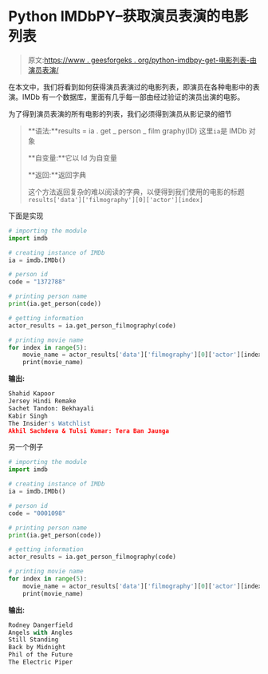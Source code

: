 # Python IMDbPY–获取演员表演的电影列表

> 原文:[https://www . geesforgeks . org/python-imdbpy-get-电影列表-由演员表演/](https://www.geeksforgeeks.org/python-imdbpy-getting-list-of-movies-performed-by-the-actor/)

在本文中，我们将看到如何获得演员表演过的电影列表，即演员在各种电影中的表演。IMDb 有一个数据库，里面有几乎每一部由经过验证的演员出演的电影。

为了得到演员表演的所有电影的列表，我们必须得到演员从影记录的细节

> **语法:**results = ia . get _ person _ film graphy(ID)
> 这里`ia`是 IMDb 对象
> 
> **自变量:**它以 Id 为自变量
> 
> **返回:**返回字典
> 
> 这个方法返回复杂的难以阅读的字典，以便得到我们使用的电影的标题`results['data']['filmography'][0]['actor'][index]`

下面是实现

```py
# importing the module
import imdb

# creating instance of IMDb
ia = imdb.IMDb()

# person id
code = "1372788"

# printing person name
print(ia.get_person(code))

# getting information
actor_results = ia.get_person_filmography(code)

# printing movie name
for index in range(5):
    movie_name = actor_results['data']['filmography'][0]['actor'][index]
    print(movie_name)
```

**输出:**

```py
Shahid Kapoor
Jersey Hindi Remake
Sachet Tandon: Bekhayali
Kabir Singh
The Insider's Watchlist
Akhil Sachdeva & Tulsi Kumar: Tera Ban Jaunga
```

另一个例子

```py
# importing the module
import imdb

# creating instance of IMDb
ia = imdb.IMDb()

# person id
code = "0001098"

# printing person name
print(ia.get_person(code))

# getting information
actor_results = ia.get_person_filmography(code)

# printing movie name
for index in range(5):
    movie_name = actor_results['data']['filmography'][0]['actor'][index]
    print(movie_name)
```

**输出:**

```py
Rodney Dangerfield
Angels with Angles
Still Standing
Back by Midnight
Phil of the Future
The Electric Piper
```